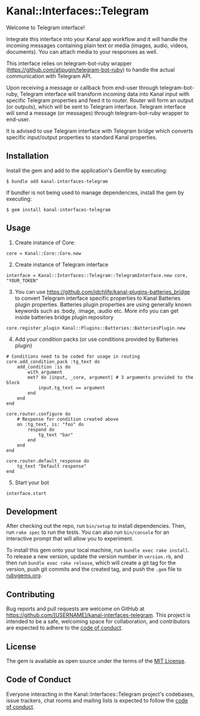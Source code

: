 # Kanal::Interfaces::Telegram

Welcome to Telegram interface!

Integrate this interface into your Kanal app workflow and it will handle the incoming messages containing plain text or media (images, audio, videos, documents). You can attach media to your responses as well.

This interface relies on telegram-bot-ruby wrapper (https://github.com/atipugin/telegram-bot-ruby) to handle the actual communication with Telegram API.

Upon receiving a message or callback from end-user through telegram-bot-ruby, Telegram interface will transform incoming data into Kanal input with specific Telegram properties and feed it to router. Router will form an output (or outputs), which will be sent to Telegram interface. Telegram interface will send a message (or messages) through telegram-bot-ruby wrapper to end-user.

It is advised to use Telegram interface with Telegram bridge which converts specific input/output properties to standard Kanal properties.

## Installation

Install the gem and add to the application's Gemfile by executing:

    $ bundle add kanal-interfaces-telegram

If bundler is not being used to manage dependencies, install the gem by executing:

    $ gem install kanal-interfaces-telegram

## Usage

1. Create instance of Core:

```core = Kanal::Core::Core.new```

2. Create instance of Telegram interface

```interface = Kanal::Interfaces::Telegram::TelegramInterface.new core, "YOUR_TOKEN"```

3. You can use https://github.com/idchlife/kanal-plugins-batteries_bridge to convert Telegram interface specific properties to Kanal Batteries plugin properties. Batteries plugin properties are using generally known keywords such as :body, :image, :audio etc. More info you can get inside batteries bridge plugin repository

```core.register_plugin Kanal::Plugins::Batteries::BatteriesPlugin.new```

4. Add your condition packs (or use conditions provided by Batteries plugin)

```
# Conditions need to be coded for usage in routing
core.add_condition_pack :tg_text do
    add_condition :is do
        with_argument
        met? do |input, _core, argument| # 3 arguments provided to the block
            input.tg_text == argument
        end
    end
end

core.router.configure do
    # Response for condition created above
    on :tg_text, is: "foo" do
        respond do
            tg_text "bar"
        end
    end
end

core.router.default_response do
    tg_text "Default response"
end
```

5. Start your bot

```interface.start```

## Development

After checking out the repo, run `bin/setup` to install dependencies. Then, run `rake spec` to run the tests. You can also run `bin/console` for an interactive prompt that will allow you to experiment.

To install this gem onto your local machine, run `bundle exec rake install`. To release a new version, update the version number in `version.rb`, and then run `bundle exec rake release`, which will create a git tag for the version, push git commits and the created tag, and push the `.gem` file to [rubygems.org](https://rubygems.org).

## Contributing

Bug reports and pull requests are welcome on GitHub at https://github.com/[USERNAME]/kanal-interfaces-telegram. This project is intended to be a safe, welcoming space for collaboration, and contributors are expected to adhere to the [code of conduct](https://github.com/[USERNAME]/kanal-interfaces-telegram/blob/main/CODE_OF_CONDUCT.md).

## License

The gem is available as open source under the terms of the [MIT License](https://opensource.org/licenses/MIT).

## Code of Conduct

Everyone interacting in the Kanal::Interfaces::Telegram project's codebases, issue trackers, chat rooms and mailing lists is expected to follow the [code of conduct](https://github.com/[USERNAME]/kanal-interfaces-telegram/blob/main/CODE_OF_CONDUCT.md).
